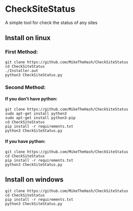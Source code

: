 # CheckSiteStatus
A simple tool for check the status of any sites

## Install on linux

### First Method:
    git clone https://github.com/MikeTheHash/CheckSiteStatus
    cd CheckSiteStatus
    ./Installer.out
    python3 CheckSiteStatus.py

### Second Method:
#### If you don't have python:
    git clone https://github.com/MikeTheHash/CheckSiteStatus
    sudo apt-get install python3
    sudo apt-get install python3-pip
    cd CheckSiteStatus
    pip install -r requirements.txt
    python3 CheckSiteStatus.py
#### If you have python:
    git clone https://github.com/MikeTheHash/CheckSiteStatus
    cd CheckSiteStatus
    pip install -r requirements.txt
    python3 CheckSiteStatus.py

## Install on windows
    git clone https://github.com/MikeTheHash/CheckSiteStatus
    cd CheckSiteStatus
    pip install -r requirements.txt
    python3 CheckSiteStatus.py
